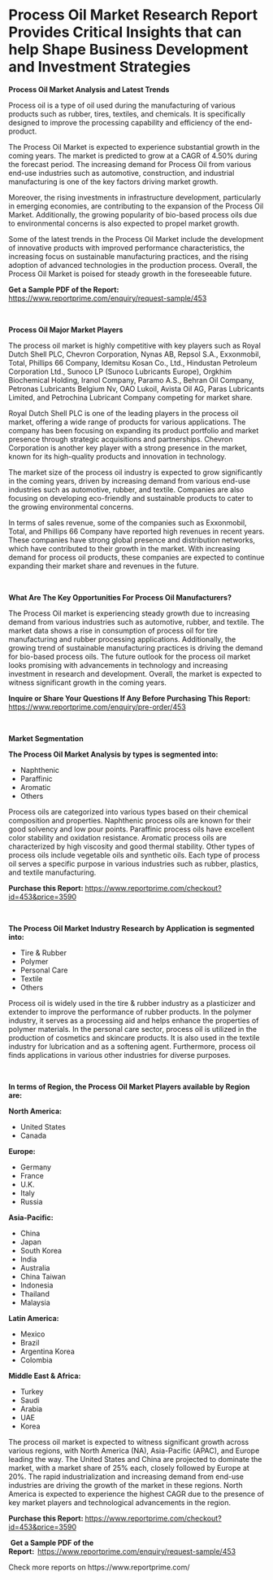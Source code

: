 <p><h1>Process Oil Market Research Report Provides Critical Insights that can help Shape Business Development and Investment Strategies</h1></p><p><strong>Process Oil Market Analysis and Latest Trends</strong></p>
<p><p>Process oil is a type of oil used during the manufacturing of various products such as rubber, tires, textiles, and chemicals. It is specifically designed to improve the processing capability and efficiency of the end-product.</p><p>The Process Oil Market is expected to experience substantial growth in the coming years. The market is predicted to grow at a CAGR of 4.50% during the forecast period. The increasing demand for Process Oil from various end-use industries such as automotive, construction, and industrial manufacturing is one of the key factors driving market growth.</p><p>Moreover, the rising investments in infrastructure development, particularly in emerging economies, are contributing to the expansion of the Process Oil Market. Additionally, the growing popularity of bio-based process oils due to environmental concerns is also expected to propel market growth.</p><p>Some of the latest trends in the Process Oil Market include the development of innovative products with improved performance characteristics, the increasing focus on sustainable manufacturing practices, and the rising adoption of advanced technologies in the production process. Overall, the Process Oil Market is poised for steady growth in the foreseeable future.</p></p>
<p><strong>Get a Sample PDF of the Report:&nbsp;</strong> <a href="https://www.reportprime.com/enquiry/request-sample/453">https://www.reportprime.com/enquiry/request-sample/453</a></p>
<p>&nbsp;</p>
<p><strong>Process Oil Major Market Players</strong></p>
<p><p>The process oil market is highly competitive with key players such as Royal Dutch Shell PLC, Chevron Corporation, Nynas AB, Repsol S.A., Exxonmobil, Total, Phillips 66 Company, Idemitsu Kosan Co., Ltd., Hindustan Petroleum Corporation Ltd., Sunoco LP (Sunoco Lubricants Europe), Orgkhim Biochemical Holding, Iranol Company, Paramo A.S., Behran Oil Company, Petronas Lubricants Belgium Nv, OAO Lukoil, Avista Oil AG, Paras Lubricants Limited, and Petrochina Lubricant Company competing for market share.</p><p>Royal Dutch Shell PLC is one of the leading players in the process oil market, offering a wide range of products for various applications. The company has been focusing on expanding its product portfolio and market presence through strategic acquisitions and partnerships. Chevron Corporation is another key player with a strong presence in the market, known for its high-quality products and innovation in technology.</p><p>The market size of the process oil industry is expected to grow significantly in the coming years, driven by increasing demand from various end-use industries such as automotive, rubber, and textile. Companies are also focusing on developing eco-friendly and sustainable products to cater to the growing environmental concerns.</p><p>In terms of sales revenue, some of the companies such as Exxonmobil, Total, and Phillips 66 Company have reported high revenues in recent years. These companies have strong global presence and distribution networks, which have contributed to their growth in the market. With increasing demand for process oil products, these companies are expected to continue expanding their market share and revenues in the future.</p></p>
<p>&nbsp;</p>
<p><strong>What Are The Key Opportunities For Process Oil Manufacturers?</strong></p>
<p><p>The Process Oil market is experiencing steady growth due to increasing demand from various industries such as automotive, rubber, and textile. The market data shows a rise in consumption of process oil for tire manufacturing and rubber processing applications. Additionally, the growing trend of sustainable manufacturing practices is driving the demand for bio-based process oils. The future outlook for the process oil market looks promising with advancements in technology and increasing investment in research and development. Overall, the market is expected to witness significant growth in the coming years.</p></p>
<p><strong>Inquire or Share Your Questions If Any Before Purchasing This Report:</strong> <a href="https://www.reportprime.com/enquiry/pre-order/453">https://www.reportprime.com/enquiry/pre-order/453</a></p>
<p>&nbsp;</p>
<p><strong>Market Segmentation</strong></p>
<p><strong>The Process Oil Market Analysis by types is segmented into:</strong></p>
<p><ul><li>Naphthenic</li><li>Paraffinic</li><li>Aromatic</li><li>Others</li></ul></p>
<p><p>Process oils are categorized into various types based on their chemical composition and properties. Naphthenic process oils are known for their good solvency and low pour points. Paraffinic process oils have excellent color stability and oxidation resistance. Aromatic process oils are characterized by high viscosity and good thermal stability. Other types of process oils include vegetable oils and synthetic oils. Each type of process oil serves a specific purpose in various industries such as rubber, plastics, and textile manufacturing.</p></p>
<p><strong>Purchase this Report:&nbsp;</strong><a href="https://www.reportprime.com/checkout?id=453&price=3590">https://www.reportprime.com/checkout?id=453&price=3590</a></p>
<p>&nbsp;</p>
<p><strong>The Process Oil Market Industry Research by Application is segmented into:</strong></p>
<p><ul><li>Tire & Rubber</li><li>Polymer</li><li>Personal Care</li><li>Textile</li><li>Others</li></ul></p>
<p><p>Process oil is widely used in the tire & rubber industry as a plasticizer and extender to improve the performance of rubber products. In the polymer industry, it serves as a processing aid and helps enhance the properties of polymer materials. In the personal care sector, process oil is utilized in the production of cosmetics and skincare products. It is also used in the textile industry for lubrication and as a softening agent. Furthermore, process oil finds applications in various other industries for diverse purposes.</p></p>
<p>&nbsp;</p>
<p><strong>In terms of Region, the Process Oil Market Players available by Region are:</strong></p>
<p>
    <p> <strong> North America: </strong>
        <ul>
            <li>United States</li>
            <li>Canada</li>
        </ul>
        </p> 
    <p> <strong> Europe: </strong>
        <ul>
            <li>Germany</li>
            <li>France</li>
            <li>U.K.</li>
            <li>Italy</li>
            <li>Russia</li>
        </ul>
        </p> 
    <p> <strong> Asia-Pacific: </strong>
        <ul>
            <li>China</li>
            <li>Japan</li>
            <li>South Korea</li>
            <li>India</li>
            <li>Australia</li>
            <li>China Taiwan</li>
            <li>Indonesia</li>
            <li>Thailand</li>
            <li>Malaysia</li>
        </ul>
        </p> 
    <p> <strong> Latin America: </strong>
        <ul>
            <li>Mexico</li>
            <li>Brazil</li>
            <li>Argentina Korea</li>
            <li>Colombia</li>
        </ul>
        </p> 
    <p> <strong> Middle East & Africa: </strong>
        <ul>
            <li>Turkey</li>
            <li>Saudi</li>
            <li>Arabia</li>
            <li>UAE</li>
            <li>Korea</li>
        </ul>
    </p>
    </p>
<p><p>The process oil market is expected to witness significant growth across various regions, with North America (NA), Asia-Pacific (APAC), and Europe leading the way. The United States and China are projected to dominate the market, with a market share of 25% each, closely followed by Europe at 20%. The rapid industrialization and increasing demand from end-use industries are driving the growth of the market in these regions. North America is expected to experience the highest CAGR due to the presence of key market players and technological advancements in the region.</p></p>
<p><strong>Purchase this Report: </strong><a href="https://www.reportprime.com/checkout?id=453&price=3590">https://www.reportprime.com/checkout?id=453&price=3590</a></p>
<p>&nbsp;<strong>Get a Sample PDF of the Report:&nbsp;&nbsp;</strong><a href="https://www.reportprime.com/enquiry/request-sample/453">https://www.reportprime.com/enquiry/request-sample/453</a></p>
<p><strong></strong></p>
<p>Check more reports on https://www.reportprime.com/</p>